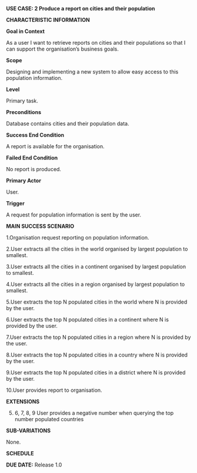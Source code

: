 **USE CASE: 2 Produce a report on cities and their population**

**CHARACTERISTIC INFORMATION**

**Goal in Context**

As a user I want to retrieve reports on cities and their populations so that I can support the organisation’s business goals.

**Scope**

Designing and implementing a new system to allow easy access to this population information.

**Level**

Primary task.

**Preconditions**

Database contains cities and their population data.

**Success End Condition**

A report is available for the organisation.

**Failed End Condition**

No report is produced.

**Primary Actor**

User.

**Trigger**

A request for population information is sent by the user.

**MAIN SUCCESS SCENARIO**

1.Organisation request reporting on population information.

2.User extracts all the cities in the world organised by largest population to smallest.

3.User extracts all the cities in a continent organised by largest population to smallest.

4.User extracts all the cities in a region organised by largest population to smallest.

5.User extracts the top N populated cities in the world where N is provided by the user.

6.User extracts the top N populated cities in a continent where N is provided by the user.

7.User extracts the top N populated cities in a region where N is provided by the user.

8.User extracts the top N populated cities in a country where N is provided by the user.

9.User extracts the top N populated cities in a district where N is provided by the user.

10.User provides report to organisation.

**EXTENSIONS**

5. 6, 7, 8, 9 User provides a negative number when querying the top number populated countries

**SUB-VARIATIONS**

None.

**SCHEDULE**

**DUE DATE:** Release 1.0